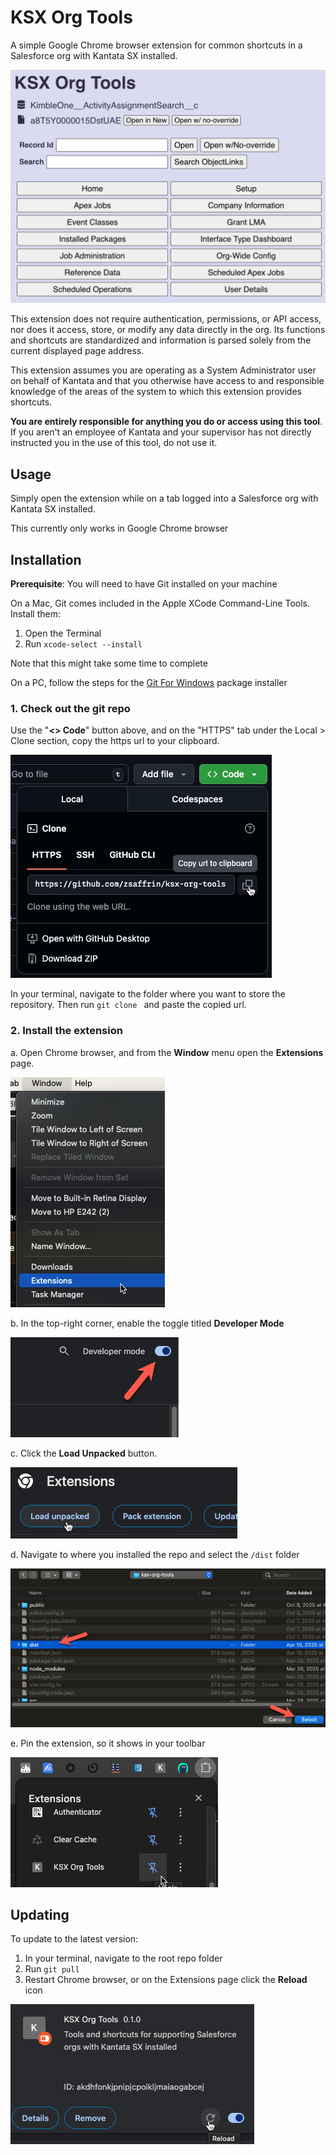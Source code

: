 # KSX Org Tools

A simple Google Chrome browser extension for common shortcuts in a Salesforce org with Kantata SX installed.

![KSX Org Tools Screenshot](public/ksxorgtools.png)

This extension does not require authentication, permissions, or API access, nor does it access, store, or modify any data directly in the org. Its functions and shortcuts are standardized and information is parsed solely from the current displayed page address.

This extension assumes you are operating as a System Administrator user on behalf of Kantata and that you otherwise have access to and responsible knowledge of the areas of the system to which this extension provides shortcuts.

**You are entirely responsible for anything you do or access using this tool**. If you aren't an employee of Kantata and your supervisor has not directly instructed you in the use of this tool, do not use it.

## Usage

Simply open the extension while on a tab logged into a Salesforce org with Kantata SX installed.

This currently only works in Google Chrome browser

## Installation

**Prerequisite**: You will need to have Git installed on your machine

On a Mac, Git comes included in the Apple XCode Command-Line Tools. Install them:

1. Open the Terminal
2. Run `xcode-select --install`

Note that this might take some time to complete

On a PC, follow the steps for the [Git For Windows](https://gitforwindows.org/) package installer

### 1. Check out the git repo

Use the "**<> Code**" button above, and on the "HTTPS" tab under the Local > Clone section, copy the https url to your clipboard.

![Copy repo url](public/copyrepo.png)

In your terminal, navigate to the folder where you want to store the repository. Then run `git clone ` and paste the copied url.

### 2. Install the extension

a. Open Chrome browser, and from the **Window** menu open the **Extensions** page.

![Extensions menu](public/extensionsmenu.png)

b. In the top-right corner, enable the toggle titled **Developer Mode**

![Developer mode](public/developermode.png)

c. Click the **Load Unpacked** button.

![Load Unpacked](public/loadunpacked.png)

d. Navigate to where you installed the repo and select the `/dist` folder

![Select dist folder](public/selectdist.png)

e. Pin the extension, so it shows in your toolbar

![Pin extension](public/pinextension.png)

## Updating

To update to the latest version:

1. In your terminal, navigate to the root repo folder
2. Run `git pull`
3. Restart Chrome browser, or on the Extensions page click the **Reload** icon

![Reload extension](public/reloadextension.png)
